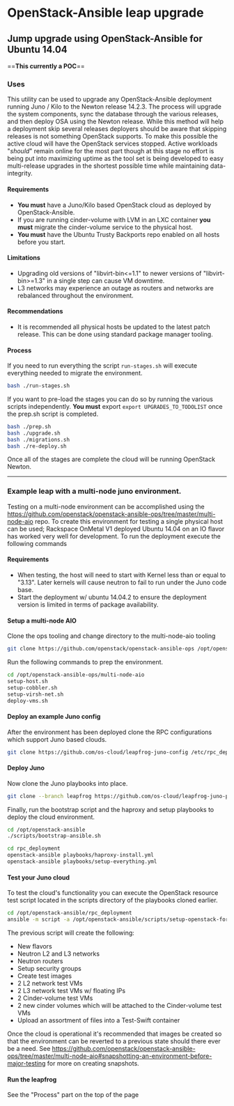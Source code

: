 # OpenStack-Ansible leap upgrade

## Jump upgrade using OpenStack-Ansible for Ubuntu 14.04

==**This currently a POC**==

### Uses

This utility can be used to upgrade any OpenStack-Ansible deployment running
Juno / Kilo to the Newton release 14.2.3. The process will upgrade the system
components, sync the database through the various releases, and then deploy
OSA using the Newton release. While this method will help a deployment skip
several releases deployers should be aware that skipping releases is not
something OpenStack supports. To make this possible the active cloud will
have the OpenStack services stopped. Active workloads "*should*" remain online
for the most part though at this stage no effort is being put into maximizing
uptime as the tool set is being developed to easy multi-release upgrades in
the shortest possible time while maintaining data-integrity.

#### Requirements

  * **You must** have a Juno/Kilo based OpenStack cloud as deployed by
    OpenStack-Ansible.
  * If you are running cinder-volume with LVM in an LXC container **you must**
    migrate the cinder-volume service to the physical host.
  * **You must** have the Ubuntu Trusty Backports repo enabled on all hosts before you start.

#### Limitations

  * Upgrading old versions of "libvirt-bin<=1.1" to newer versions of
    "libvirt-bin>=1.3" in a single step can cause VM downtime.
  * L3 networks may experience an outage as routers and networks are
    rebalanced throughout the environment.

#### Recommendations

  * It is recommended all physical hosts be updated to the latest patch release.
    This can be done using standard package manager tooling.

#### Process

If you need to run everything the script ``run-stages.sh`` will execute
everything needed to migrate the environment.

``` bash
bash ./run-stages.sh
```

If you want to pre-load the stages you can do so by running the various scripts
independently. **You must** export ``export UPGRADES_TO_TODOLIST`` once the
prep.sh script is completed.

``` bash
bash ./prep.sh
bash ./upgrade.sh
bash ./migrations.sh
bash ./re-deploy.sh
```

Once all of the stages are complete the cloud will be running OpenStack
Newton.

----

### Example leap with a multi-node juno environment.

Testing on a multi-node environment can be accomplished using the
https://github.com/openstack/openstack-ansible-ops/tree/master/multi-node-aio
repo. To create this environment for testing a single physical host can be
used; Rackspace OnMetal V1 deployed Ubuntu 14.04 on an IO flavor has worked
very well for development. To run the deployment execute the following commands

#### Requirements

  * When testing, the host will need to start with Kernel less than or equal to "3.13". Later
    kernels will cause neutron to fail to run under the Juno code base.
  * Start the deployment w/ ubuntu 14.04.2 to ensure the deployment version is
    limited in terms of package availability.

#### Setup a multi-node AIO

Clone the ops tooling and change directory to the multi-node-aio tooling

``` bash
git clone https://github.com/openstack/openstack-ansible-ops /opt/openstack-ansible-ops
```

Run the following commands to prep the environment.

``` bash
cd /opt/openstack-ansible-ops/multi-node-aio
setup-host.sh
setup-cobbler.sh
setup-virsh-net.sh
deploy-vms.sh
```

#### Deploy an example Juno config

After the environment has been deployed clone the RPC configurations which support Juno
based clouds.

``` bash
git clone https://github.com/os-cloud/leapfrog-juno-config /etc/rpc_deploy
```

#### Deploy Juno

Now clone the Juno playbooks into place.

``` bash
git clone --branch leapfrog https://github.com/os-cloud/leapfrog-juno-playbooks /opt/openstack-ansible
```

Finally, run the bootstrap script and the haproxy and setup playbooks to deploy the cloud environment.

``` bash
cd /opt/openstack-ansible
./scripts/bootstrap-ansible.sh

cd rpc_deployment
openstack-ansible playbooks/haproxy-install.yml
openstack-ansible playbooks/setup-everything.yml
```

#### Test your Juno cloud

To test the cloud's functionality you can execute the OpenStack resource test script located in the scripts directory
of the playbooks cloned earlier.

``` bash
cd /opt/openstack-ansible/rpc_deployment
ansible -m script -a /opt/openstack-ansible/scripts/setup-openstack-for-test.sh 'utility_all[0]'
```

The previous script will create the following:

  * New flavors
  * Neutron L2 and L3 networks
  * Neutron routers
  * Setup security groups
  * Create test images
  * 2 L2 network test VMs
  * 2 L3 network test VMs w/ floating IPs
  * 2 Cinder-volume test VMs
  * 2 new cinder volumes which will be attached to the Cinder-volume test VMs
  * Upload an assortment of files into a Test-Swift container

Once the cloud is operational it's recommended that images be created so that the environment can be
reverted to a previous state should there ever be a need. See
https://github.com/openstack/openstack-ansible-ops/tree/master/multi-node-aio#snapshotting-an-environment-before-major-testing
for more on creating snapshots.

#### Run the leapfrog

See the "Process" part on the top of the page

